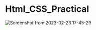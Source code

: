 # Html_CSS_Practical

![Screenshot from 2023-02-23 17-45-29](https://user-images.githubusercontent.com/125252132/220903014-d9574ddb-2e70-4db8-9fc3-4390e880d1e4.png)
